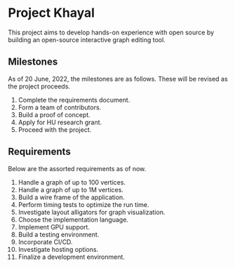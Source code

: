 # Project Khayal

This project aims to develop hands-on experience with open source by building an open-source interactive graph editing tool.

## Milestones

As of 20 June, 2022, the milestones are as follows. These will be revised as the project proceeds.
1. Complete the requirements document.
1. Form a team of contributors.
1. Build a proof of concept.
1. Apply for HU research grant.
1. Proceed with the project.

## Requirements

Below are the assorted requirements as of now.
1. Handle a graph of up to 100 vertices.
1. Handle a graph of up to 1M vertices.
1. Build a wire frame of the application.
1. Perform timing tests to optimize the run time.
1. Investigate layout alligators for graph visualization.
1. Choose the implementation language.
1. Implement GPU support.
1. Build a testing environment.
1. Incorporate CI/CD.
1. Investigate hosting options.
1. Finalize a development environment.

